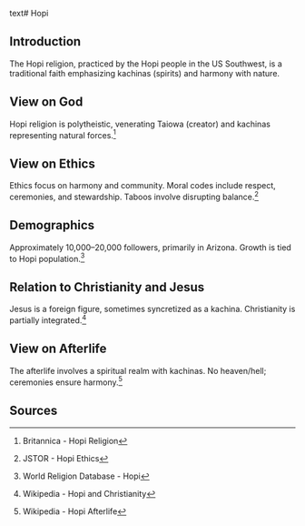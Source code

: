 text# Hopi
## Introduction
The Hopi religion, practiced by the Hopi people in the US Southwest, is a traditional faith emphasizing kachinas (spirits) and harmony with nature.
## View on God
Hopi religion is polytheistic, venerating Taiowa (creator) and kachinas representing natural forces.[^11]
## View on Ethics
Ethics focus on harmony and community. Moral codes include respect, ceremonies, and stewardship. Taboos involve disrupting balance.[^12]
## Demographics
Approximately 10,000–20,000 followers, primarily in Arizona. Growth is tied to Hopi population.[^13]
## Relation to Christianity and Jesus
Jesus is a foreign figure, sometimes syncretized as a kachina. Christianity is partially integrated.[^14]
## View on Afterlife
The afterlife involves a spiritual realm with kachinas. No heaven/hell; ceremonies ensure harmony.[^15]
## Sources
[^11]: Britannica - Hopi Religion[](https://www.britannica.com/topic/Hopi-religion)
[^12]: JSTOR - Hopi Ethics[](https://www.jstor.org/stable/3260885)
[^13]: World Religion Database - Hopi[](https://www.worldreligiondatabase.org)
[^14]: Wikipedia - Hopi and Christianity[](https://en.wikipedia.org/wiki/Hopi_religion#Christianity)
[^15]: Wikipedia - Hopi Afterlife[](https://en.wikipedia.org/wiki/Hopi_religion#Afterlife)
